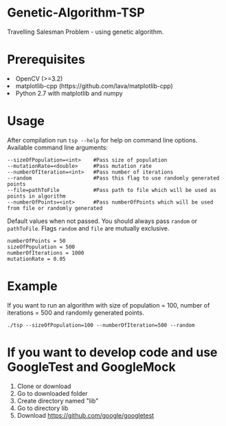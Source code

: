# Genetic-Algorithm-TSP
Travelling Salesman Problem - using genetic algorithm.


# Prerequisites
<li>OpenCV (>=3.2)
<li>matplotlib-cpp (https://github.com/lava/matplotlib-cpp)
<li>Python 2.7 with matplotlib and numpy

# Usage

After compilation run `tsp --help` for help on command line options. Available command line arguments:
```
--sizeOfPopulation=<int>    #Pass size of population
--mutationRate=<double>     #Pass mutation rate
--numberOfIteration=<int>   #Pass number of iterations
--random                    #Pass this flag to use randomly generated points
--file=pathToFile           #Pass path to file which will be used as points in algorithm
--numberOfPoints=<int>      #Pass numberOfPoints which will be used from file or randomly generated
```

Default values when not passed. You should always pass `random` or `pathToFile`. Flags `random` and `file` are mutually exclusive.
```    
numberOfPoints = 50
sizeOfPopulation = 500 
numberOfIterations = 1000
mutationRate = 0.05
```

# Example
If you want to run an algorithm with size of population = 100, number of iterations = 500 and randomly generated points.

`./tsp --sizeOfPopulation=100 --numberOfIteration=500 --random` 


# If you want to develop code and use GoogleTest and GoogleMock
1) Clone or download
2) Go to downloaded folder
3) Create directory named "lib"
4) Go to directory lib
5) Download https://github.com/google/googletest
